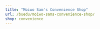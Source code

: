 ```yaml
---
title: "Moiwo Sam's Convenience Shop"
url: /buedu/moiwo-sams-convenience-shop/
shop: convenience
---
```

